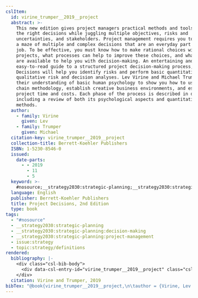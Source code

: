 ```yaml
---
cslItem:
  id: virine_trumper__2019__project
  abstract: >-
    This new edition gives project managers practical methods and tools to make
    the right decisions while juggling multiple objectives, risks and
    uncertainties, and stakeholders. Project management requires you to navigate
    a maze of multiple and complex decisions that are an everyday part of the
    job. To be effective, you must know how to make rational choices with your
    projects, what processes can help to improve these choices, and what tools
    are available to help you with decision-making. An entertaining and
    easy-to-read guide to a structured project decision-making process, Project
    Decisions will help you identify risks and perform basic quantitative and
    qualitative risk and decision analyses. Lev Virine and Michael Trumper use
    their understanding of basic human psychology to show you how to use event
    chain methodology, establish creative business environments, and estimate
    project time and costs. Each phase of the process is described in detail,
    including a review of both its psychological aspects and quantitative
    methods.
  author:
    - family: Virine
      given: Lev
    - family: Trumper
      given: Michael
  citation-key: virine_trumper__2019__project
  collection-title: Berrett-Koehler Publishers
  ISBN: 1-5230-8546-0
  issued:
    date-parts:
      - - 2019
        - 11
        - 5
  keyword: >-
    #nosource;__strategy2030:strategic-planning;__strategy2030:strategic-planning:decision-making;__strategy2030:strategic-planning:project-management;collection::strategy::definitions
  language: English
  publisher: Berrett-Koehler Publishers
  title: Project Decisions, 2nd Edition
  type: book
tags:
  - "#nosource"
  - __strategy2030:strategic-planning
  - __strategy2030:strategic-planning:decision-making
  - __strategy2030:strategic-planning:project-management
  - issue:strategy
  - topic:strategy/definitions
rendered:
  bibliography: |-
    <div class="csl-bib-body">
      <div data-csl-entry-id="virine_trumper__2019__project" class="csl-entry">Virine, L. and Trumper, M. 2019 <i>Project Decisions, 2nd Edition</i>. Berrett-Koehler Publishers (Berrett-Koehler Publishers).</div>
    </div>
  citation: Virine and Trumper, 2019
bibTex: "@book{virine_trumper__2019__project,\n\tauthor = {Virine, Lev and Trumper, Michael},\n\tseries = {Berrett-{Koehler} {Publishers}},\n\tyear = {2019},\n\tmonth = {nov 5},\n\tpublisher = {Berrett-Koehler Publishers},\n\ttitle = {Project {Decisions}, 2nd {Edition}},\n}\n\n"
---
```

